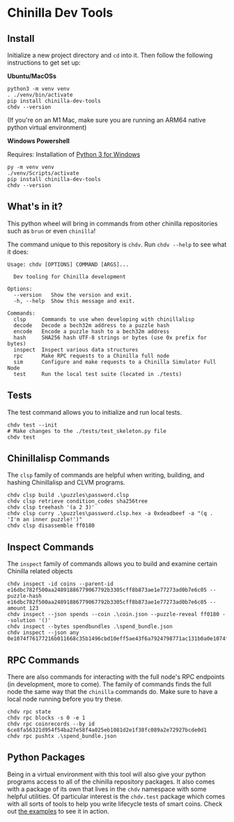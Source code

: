 Chinilla Dev Tools
=======

Install
-------

Initialize a new project directory and `cd` into it. Then follow the following instructions to get set up:

**Ubuntu/MacOSs**
```
python3 -m venv venv
. ./venv/bin/activate
pip install chinilla-dev-tools
chdv --version
```
(If you're on an M1 Mac, make sure you are running an ARM64 native python virtual environment)

**Windows Powershell**

Requires: Installation of [Python 3 for Windows](https://www.python.org/downloads/windows/)

```
py -m venv venv
./venv/Scripts/activate
pip install chinilla-dev-tools
chdv --version
```

What's in it?
-------------

This python wheel will bring in commands from other chinilla repositories such as `brun` or even `chinilla`!

The command unique to this repository is `chdv`. Run `chdv --help` to see what it does:

```
Usage: chdv [OPTIONS] COMMAND [ARGS]...

  Dev tooling for Chinilla development

Options:
  --version   Show the version and exit.
  -h, --help  Show this message and exit.

Commands:
  clsp     Commands to use when developing with chinillalisp
  decode   Decode a bech32m address to a puzzle hash
  encode   Encode a puzzle hash to a bech32m address
  hash     SHA256 hash UTF-8 strings or bytes (use 0x prefix for bytes)
  inspect  Inspect various data structures
  rpc      Make RPC requests to a Chinilla full node
  sim      Configure and make requests to a Chinilla Simulator Full Node
  test     Run the local test suite (located in ./tests)
```

Tests
----------

The test command allows you to initialize and run local tests.

```
chdv test --init
# Make changes to the ./tests/test_skeleton.py file
chdv test
```

Chinillalisp Commands
-----------------

The `clsp` family of commands are helpful when writing, building, and hashing Chinillalisp and CLVM programs.

```
chdv clsp build .\puzzles\password.clsp
chdv clsp retrieve condition_codes sha256tree
chdv clsp treehash '(a 2 3)'
chdv clsp curry .\puzzles\password.clsp.hex -a 0xdeadbeef -a "(q . 'I'm an inner puzzle!')"
chdv clsp disassemble ff0180
```

Inspect Commands
----------------

The `inspect` family of commands allows you to build and examine certain Chinilla related objects

```
chdv inspect -id coins --parent-id e16dbc782f500aa24891886779067792b3305cff8b873ae1e77273ad0b7e6c05 --puzzle-hash e16dbc782f500aa24891886779067792b3305cff8b873ae1e77273ad0b7e6c05 --amount 123
chdv inspect --json spends --coin .\coin.json --puzzle-reveal ff0180 --solution '()'
chdv inspect --bytes spendbundles .\spend_bundle.json
chdv inspect --json any 0e1074f76177216b011668c35b1496cbd10eff5ae43f6a7924798771ac131b0a0e1074f76177216b011668c35b1496cbd10eff5ae43f6a7924798771ac131b0a0000000000000001ff018080
```

RPC Commands
------------

There are also commands for interacting with the full node's RPC endpoints (in development, more to come).  The family of commands finds the full node the same way that the `chinilla` commands do.  Make sure to have a local node running before you try these.

```
chdv rpc state
chdv rpc blocks -s 0 -e 1
chdv rpc coinrecords --by id 6ce8fa56321d954f54ba27e58f4a025eb1081d2e1f38fc089a2e72927bcde0d1
chdv rpc pushtx .\spend_bundle.json
```

Python Packages
---------------

Being in a virtual environment with this tool will also give your python programs access to all of the chinilla repository packages.
It also comes with a package of its own that lives in the `chdv` namespace with some helpful utilities.  Of particular interest is the `chdv.test` package which comes with all sorts of tools to help you write lifecycle tests of smart coins.  Check out [the examples](https://github.com/Chinilla/chinilla-dev-tools/tree/main/chdv/examples) to see it in action.
